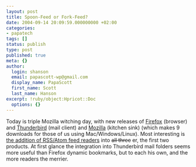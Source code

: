 ```yaml
---
layout: post
title: Spoon-Feed or Fork-Feed?
date: 2004-09-14 20:09:59.000000000 +02:00
categories:
- papatech
tags: []
status: publish
type: post
published: true
meta: {}
author:
  login: shanson
  email: papascott-wp@gmail.com
  display_name: PapaScott
  first_name: Scott
  last_name: Hanson
excerpt: !ruby/object:Hpricot::Doc
  options: {}
---
```

<p>Today is triple Mozilla witching day, with new releases of <a href="http://www.mozilla.org/products/firefox/">Firefox</a> (browser) and <a href="http://www.mozilla.org/products/thunderbird/">Thunderbird</a> (mail client) and <a href="http://www.mozilla.org/products/mozilla1.x/">Mozilla</a> (kitchen sink) (which makes 9 downloads for those of us using Mac/Windows/Linux). Most interesting is  <a href="http://www.unclespam.org/2004/09/mozilla-adds-rss-support-to-firefox.html">the addition of RSS/Atom feed readers</a> into <strike>all three</strike> er, the first two products. At first glance the integration into Thunderbird mail folders seems more useful than Firefox dynamic bookmarks, but to each his own, and the more readers the merrier.</p>
